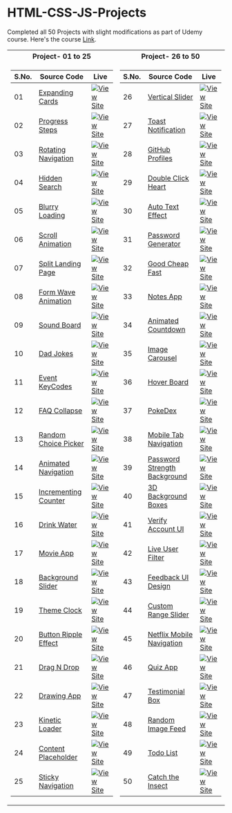 # HTML-CSS-JS-Projects
Completed all 50 Projects with slight modifications as part of Udemy course. Here's the course [Link](https://www.udemy.com/course/50-projects-50-days/).

<table>
<tr><th>Project- 01 to 25</th><th>Project- 26 to 50</th></tr>
<tr>
<td>

|S.No.|Source Code|Live|
| - | - | - |
|01|[Expanding Cards](https://github.com/yvrakesh/HTML-CSS-JS-Projects/tree/main/Code/Project-01)|[![View Site](https://img.shields.io/badge/-View%20Site-darkgreen)](https://yvrakesh.github.io/HTML-CSS-JS-Projects/Code/Project-01/)|
|02|[Progress Steps](https://github.com/yvrakesh/HTML-CSS-JS-Projects/tree/main/Code/Project-02)|[![View Site](https://img.shields.io/badge/-View%20Site-darkgreen)](https://yvrakesh.github.io/HTML-CSS-JS-Projects/Code/Project-02/)|
|03|[Rotating Navigation](https://github.com/yvrakesh/HTML-CSS-JS-Projects/tree/main/Code/Project-03)|[![View Site](https://img.shields.io/badge/-View%20Site-darkgreen)](https://yvrakesh.github.io/HTML-CSS-JS-Projects/Code/Project-03/)|    
|04|[Hidden Search](https://github.com/yvrakesh/HTML-CSS-JS-Projects/tree/main/Code/Project-04)|[![View Site](https://img.shields.io/badge/-View%20Site-darkgreen)](https://yvrakesh.github.io/HTML-CSS-JS-Projects/Code/Project-04/)|
|05|[Blurry Loading](https://github.com/yvrakesh/HTML-CSS-JS-Projects/tree/main/Code/Project-05)|[![View Site](https://img.shields.io/badge/-View%20Site-darkgreen)](https://yvrakesh.github.io/HTML-CSS-JS-Projects/Code/Project-05/)|
|06|[Scroll Animation](https://github.com/yvrakesh/HTML-CSS-JS-Projects/tree/main/Code/Project-06)|[![View Site](https://img.shields.io/badge/-View%20Site-darkgreen)](https://yvrakesh.github.io/HTML-CSS-JS-Projects/Code/Project-06/)|
|07|[Split Landing Page](https://github.com/yvrakesh/HTML-CSS-JS-Projects/tree/main/Code/Project-07)|[![View Site](https://img.shields.io/badge/-View%20Site-darkgreen)](https://yvrakesh.github.io/HTML-CSS-JS-Projects/Code/Project-07/)|
|08|[Form Wave Animation](https://github.com/yvrakesh/HTML-CSS-JS-Projects/tree/main/Code/Project-08)|[![View Site](https://img.shields.io/badge/-View%20Site-darkgreen)](https://yvrakesh.github.io/HTML-CSS-JS-Projects/Code/Project-08/)|
|09|[Sound Board](https://github.com/yvrakesh/HTML-CSS-JS-Projects/tree/main/Code/Project-09)|[![View Site](https://img.shields.io/badge/-View%20Site-darkgreen)](https://yvrakesh.github.io/HTML-CSS-JS-Projects/Code/Project-09/)|
|10|[Dad Jokes](https://github.com/yvrakesh/HTML-CSS-JS-Projects/tree/main/Code/Project-10)|[![View Site](https://img.shields.io/badge/-View%20Site-darkgreen)](https://yvrakesh.github.io/HTML-CSS-JS-Projects/Code/Project-10/)|
|11|[Event KeyCodes](https://github.com/yvrakesh/HTML-CSS-JS-Projects/tree/main/Code/Project-11)|[![View Site](https://img.shields.io/badge/-View%20Site-darkgreen)](https://yvrakesh.github.io/HTML-CSS-JS-Projects/Code/Project-11/)|
|12|[FAQ Collapse](https://github.com/yvrakesh/HTML-CSS-JS-Projects/tree/main/Code/Project-12)|[![View Site](https://img.shields.io/badge/-View%20Site-darkgreen)](https://yvrakesh.github.io/HTML-CSS-JS-Projects/Code/Project-12/)|
|13|[Random Choice Picker](https://github.com/yvrakesh/HTML-CSS-JS-Projects/tree/main/Code/Project-13)|[![View Site](https://img.shields.io/badge/-View%20Site-darkgreen)](https://yvrakesh.github.io/HTML-CSS-JS-Projects/Code/Project-13/)|
|14|[Animated Navigation](https://github.com/yvrakesh/HTML-CSS-JS-Projects/tree/main/Code/Project-14)|[![View Site](https://img.shields.io/badge/-View%20Site-darkgreen)](https://yvrakesh.github.io/HTML-CSS-JS-Projects/Code/Project-14/)|
|15|[Incrementing Counter](https://github.com/yvrakesh/HTML-CSS-JS-Projects/tree/main/Code/Project-15)|[![View Site](https://img.shields.io/badge/-View%20Site-darkgreen)](https://yvrakesh.github.io/HTML-CSS-JS-Projects/Code/Project-15/)|
|16|[Drink Water](https://github.com/yvrakesh/HTML-CSS-JS-Projects/tree/main/Code/Project-16)|[![View Site](https://img.shields.io/badge/-View%20Site-darkgreen)](https://yvrakesh.github.io/HTML-CSS-JS-Projects/Code/Project-16/)|
|17|[Movie App](https://github.com/yvrakesh/HTML-CSS-JS-Projects/tree/main/Code/Project-17)|[![View Site](https://img.shields.io/badge/-View%20Site-darkgreen)](https://yvrakesh.github.io/HTML-CSS-JS-Projects/Code/Project-17/)|
|18|[Background Slider](https://github.com/yvrakesh/HTML-CSS-JS-Projects/tree/main/Code/Project-18)|[![View Site](https://img.shields.io/badge/-View%20Site-darkgreen)](https://yvrakesh.github.io/HTML-CSS-JS-Projects/Code/Project-18/)|
|19|[Theme Clock](https://github.com/yvrakesh/HTML-CSS-JS-Projects/tree/main/Code/Project-19)|[![View Site](https://img.shields.io/badge/-View%20Site-darkgreen)](https://yvrakesh.github.io/HTML-CSS-JS-Projects/Code/Project-19/)|
|20|[Button Ripple Effect](https://github.com/yvrakesh/HTML-CSS-JS-Projects/tree/main/Code/Project-20)|[![View Site](https://img.shields.io/badge/-View%20Site-darkgreen)](https://yvrakesh.github.io/HTML-CSS-JS-Projects/Code/Project-20/)|
|21|[Drag N Drop](https://github.com/yvrakesh/HTML-CSS-JS-Projects/tree/main/Code/Project-21)|[![View Site](https://img.shields.io/badge/-View%20Site-darkgreen)](https://yvrakesh.github.io/HTML-CSS-JS-Projects/Code/Project-21/)|
|22|[Drawing App](https://github.com/yvrakesh/HTML-CSS-JS-Projects/tree/main/Code/Project-22)|[![View Site](https://img.shields.io/badge/-View%20Site-darkgreen)](https://yvrakesh.github.io/HTML-CSS-JS-Projects/Code/Project-22/)|
|23|[Kinetic Loader](https://github.com/yvrakesh/HTML-CSS-JS-Projects/tree/main/Code/Project-23)|[![View Site](https://img.shields.io/badge/-View%20Site-darkgreen)](https://yvrakesh.github.io/HTML-CSS-JS-Projects/Code/Project-23/)|
|24|[Content Placeholder](https://github.com/yvrakesh/HTML-CSS-JS-Projects/tree/main/Code/Project-24)|[![View Site](https://img.shields.io/badge/-View%20Site-darkgreen)](https://yvrakesh.github.io/HTML-CSS-JS-Projects/Code/Project-24/)|
|25|[Sticky Navigation](https://github.com/yvrakesh/HTML-CSS-JS-Projects/tree/main/Code/Project-25)|[![View Site](https://img.shields.io/badge/-View%20Site-darkgreen)](https://yvrakesh.github.io/HTML-CSS-JS-Projects/Code/Project-25/)|
</td>

<td>

|S.No.|Source Code|Live|
| - | - | - | 
|26|[Vertical Slider](https://github.com/yvrakesh/HTML-CSS-JS-Projects/tree/main/Code/Project-26)|[![View Site](https://img.shields.io/badge/-View%20Site-darkgreen)](https://yvrakesh.github.io/HTML-CSS-JS-Projects/Code/Project-26/)|  
|27|[Toast Notification](https://github.com/yvrakesh/HTML-CSS-JS-Projects/tree/main/Code/Project-27)|[![View Site](https://img.shields.io/badge/-View%20Site-darkgreen)](https://yvrakesh.github.io/HTML-CSS-JS-Projects/Code/Project-27/)|
|28|[GitHub Profiles](https://github.com/yvrakesh/HTML-CSS-JS-Projects/tree/main/Code/Project-28)|[![View Site](https://img.shields.io/badge/-View%20Site-darkgreen)](https://yvrakesh.github.io/HTML-CSS-JS-Projects/Code/Project-28/)|
|29|[Double Click Heart](https://github.com/yvrakesh/HTML-CSS-JS-Projects/tree/main/Code/Project-29)|[![View Site](https://img.shields.io/badge/-View%20Site-darkgreen)](https://yvrakesh.github.io/HTML-CSS-JS-Projects/Code/Project-29/)|
|30|[Auto Text Effect](https://github.com/yvrakesh/HTML-CSS-JS-Projects/tree/main/Code/Project-30)|[![View Site](https://img.shields.io/badge/-View%20Site-darkgreen)](https://yvrakesh.github.io/HTML-CSS-JS-Projects/Code/Project-30/)|
|31|[Password Generator](https://github.com/yvrakesh/HTML-CSS-JS-Projects/tree/main/Code/Project-31)|[![View Site](https://img.shields.io/badge/-View%20Site-darkgreen)](https://yvrakesh.github.io/HTML-CSS-JS-Projects/Code/Project-31/)|
|32|[Good Cheap Fast](https://github.com/yvrakesh/HTML-CSS-JS-Projects/tree/main/Code/Project-32)|[![View Site](https://img.shields.io/badge/-View%20Site-darkgreen)](https://yvrakesh.github.io/HTML-CSS-JS-Projects/Code/Project-32/)|
|33|[Notes App](https://github.com/yvrakesh/HTML-CSS-JS-Projects/tree/main/Code/Project-33)|[![View Site](https://img.shields.io/badge/-View%20Site-darkgreen)](https://yvrakesh.github.io/HTML-CSS-JS-Projects/Code/Project-33/)|
|34|[Animated Countdown](https://github.com/yvrakesh/HTML-CSS-JS-Projects/tree/main/Code/Project-34)|[![View Site](https://img.shields.io/badge/-View%20Site-darkgreen)](https://yvrakesh.github.io/HTML-CSS-JS-Projects/Code/Project-34/)|
|35|[Image Carousel](https://github.com/yvrakesh/HTML-CSS-JS-Projects/tree/main/Code/Project-35)|[![View Site](https://img.shields.io/badge/-View%20Site-darkgreen)](https://yvrakesh.github.io/HTML-CSS-JS-Projects/Code/Project-35/)|
|36|[Hover Board](https://github.com/yvrakesh/HTML-CSS-JS-Projects/tree/main/Code/Project-36)|[![View Site](https://img.shields.io/badge/-View%20Site-darkgreen)](https://yvrakesh.github.io/HTML-CSS-JS-Projects/Code/Project-36/)|
|37|[PokeDex](https://github.com/yvrakesh/HTML-CSS-JS-Projects/tree/main/Code/Project-37)|[![View Site](https://img.shields.io/badge/-View%20Site-darkgreen)](https://yvrakesh.github.io/HTML-CSS-JS-Projects/Code/Project-37/)|
|38|[Mobile Tab Navigation](https://github.com/yvrakesh/HTML-CSS-JS-Projects/tree/main/Code/Project-38)|[![View Site](https://img.shields.io/badge/-View%20Site-darkgreen)](https://yvrakesh.github.io/HTML-CSS-JS-Projects/Code/Project-38/)|
|39|[Password Strength Background](https://github.com/yvrakesh/HTML-CSS-JS-Projects/tree/main/Code/Project-39)|[![View Site](https://img.shields.io/badge/-View%20Site-darkgreen)](https://yvrakesh.github.io/HTML-CSS-JS-Projects/Code/Project-39/)|
|40|[3D Background Boxes](https://github.com/yvrakesh/HTML-CSS-JS-Projects/tree/main/Code/Project-40)|[![View Site](https://img.shields.io/badge/-View%20Site-darkgreen)](https://yvrakesh.github.io/HTML-CSS-JS-Projects/Code/Project-40/)|
|41|[Verify Account UI](https://github.com/yvrakesh/HTML-CSS-JS-Projects/tree/main/Code/Project-41)|[![View Site](https://img.shields.io/badge/-View%20Site-darkgreen)](https://yvrakesh.github.io/HTML-CSS-JS-Projects/Code/Project-41/)|
|42|[Live User Filter](https://github.com/yvrakesh/HTML-CSS-JS-Projects/tree/main/Code/Project-42)|[![View Site](https://img.shields.io/badge/-View%20Site-darkgreen)](https://yvrakesh.github.io/HTML-CSS-JS-Projects/Code/Project-42/)|
|43|[Feedback UI Design](https://github.com/yvrakesh/HTML-CSS-JS-Projects/tree/main/Code/Project-43)|[![View Site](https://img.shields.io/badge/-View%20Site-darkgreen)](https://yvrakesh.github.io/HTML-CSS-JS-Projects/Code/Project-43/)|
|44|[Custom Range Slider](https://github.com/yvrakesh/HTML-CSS-JS-Projects/tree/main/Code/Project-44)|[![View Site](https://img.shields.io/badge/-View%20Site-darkgreen)](https://yvrakesh.github.io/HTML-CSS-JS-Projects/Code/Project-44/)|
|45|[Netflix Mobile Navigation](https://github.com/yvrakesh/HTML-CSS-JS-Projects/tree/main/Code/Project-45)|[![View Site](https://img.shields.io/badge/-View%20Site-darkgreen)](https://yvrakesh.github.io/HTML-CSS-JS-Projects/Code/Project-45/)|
|46|[Quiz App](https://github.com/yvrakesh/HTML-CSS-JS-Projects/tree/main/Code/Project-46)|[![View Site](https://img.shields.io/badge/-View%20Site-darkgreen)](https://yvrakesh.github.io/HTML-CSS-JS-Projects/Code/Project-46/)|
|47|[Testimonial Box](https://github.com/yvrakesh/HTML-CSS-JS-Projects/tree/main/Code/Project-47)|[![View Site](https://img.shields.io/badge/-View%20Site-darkgreen)](https://yvrakesh.github.io/HTML-CSS-JS-Projects/Code/Project-47/)|
|48|[Random Image Feed](https://github.com/yvrakesh/HTML-CSS-JS-Projects/tree/main/Code/Project-48)|[![View Site](https://img.shields.io/badge/-View%20Site-darkgreen)](https://yvrakesh.github.io/HTML-CSS-JS-Projects/Code/Project-48/)|
|49|[Todo List](https://github.com/yvrakesh/HTML-CSS-JS-Projects/tree/main/Code/Project-49)|[![View Site](https://img.shields.io/badge/-View%20Site-darkgreen)](https://yvrakesh.github.io/HTML-CSS-JS-Projects/Code/Project-49/)|
|50|[Catch the Insect](https://github.com/yvrakesh/HTML-CSS-JS-Projects/tree/main/Code/Project-50)|[![View Site](https://img.shields.io/badge/-View%20Site-darkgreen)](https://yvrakesh.github.io/HTML-CSS-JS-Projects/Code/Project-50/)|
</td>
</tr> </table>



